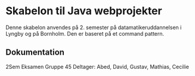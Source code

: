 # Skabelon til Java webprojekter

Denne skabelon anvendes på 2. semester på datamatikeruddannelsen i Lyngby og på Bornholm. Den er baseret på et command pattern.

## Dokumentation
2Sem Eksamen
Gruppe 45
Deltager: Abed, David, Gustav, Mathias, Cecilie



